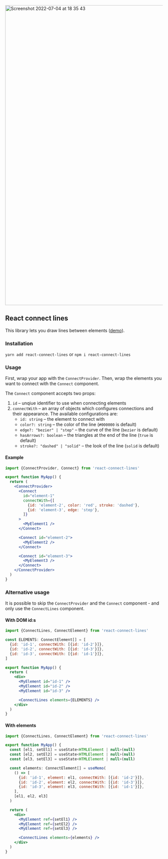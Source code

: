 <img width="955" alt="Screenshot 2022-07-04 at 18 35 43" src="https://user-images.githubusercontent.com/15094168/177193245-df61cce5-c07e-443b-bd10-aa746ac19322.png">

## React connect lines

This library lets you draw lines between elements ([demo](https://react-connect-lines.vercel.app)).

### Installation

`yarn add react-connect-lines` or `npm i react-connect-lines`

### Usage

First, wrap your app with the `ConnectProvider`. Then, wrap the elements you want to connect with the `Connect` component.

The `Connect` component accepts two props:

1. `id` – unqiue identifier to use when connecting elements
2. `connectWith` – an array of objects which configures connections and their appearance. The available configurations are:
   - `id: string` – the element to connect with
   - `color?: string` – the color of the line (`#000000` is default)
   - `edge?: "bezier" | "step"` – the curve of the line (`bezier` is default)
   - `hasArrows?: boolean` – the triangles at the end of the line (`true` is default)
   - `stroke?: "dashed" | "solid"` – the look of the line (`solid` is default)

#### Example

```jsx
import {ConnectProvider, Connect} from 'react-connect-lines'

export function MyApp() {
  return (
    <ConnectProvider>
      <Connect
        id="element-1"
        connectWith={[
          {id: 'element-2', color: 'red', stroke: 'dashed'},
          {id: 'element-3', edge: 'step'},
        ]}
      >
        <MyElement1 />
      </Connect>

      <Connect id="element-2">
        <MyElement2 />
      </Connect>

      <Connect id="element-3">
        <MyElement3 />
      </Connect>
    </ConnectProvider>
  )
}
```

### Alternative usage

It is possible to skip the `ConnectProvider` and the `Connect` component - and only use the `ConnectLines` component.

#### With DOM id:s

```jsx
import {ConnectLines, ConnectElement} from 'react-connect-lines'

const ELEMENTS: ConnectElement[] = [
  {id: 'id-1', connectWith: [{id: 'id-2'}]},
  {id: 'id-2', connectWith: [{id: 'id-3'}]},
  {id: 'id-3', connectWith: [{id: 'id-1'}]},
]

export function MyApp() {
  return (
    <div>
      <MyElement id="id-1" />
      <MyElement id="id-2" />
      <MyElement id="id-3" />

      <ConnectLines elements={ELEMENTS} />
    </div>
  )
}
```

#### With elements

```jsx
import {ConnectLines, ConnectElement} from 'react-connect-lines'

export function MyApp() {
  const [el1, setEl1] = useState<HTMLElement | null>(null)
  const [el2, setEl2] = useState<HTMLElement | null>(null)
  const [el3, setEl3] = useState<HTMLElement | null>(null)

  const elements: ConnectElement[] = useMemo(
    () => [
      {id: 'id-1', element: el1, connectWith: [{id: 'id-2'}]},
      {id: 'id-2', element: el2, connectWith: [{id: 'id-3'}]},
      {id: 'id-3', element: el3, connectWith: [{id: 'id-1'}]},
    ],
    [el1, el2, el3]
  )

  return (
    <div>
      <MyElement ref={setEl1} />
      <MyElement ref={setEl2} />
      <MyElement ref={setEl3} />

      <ConnectLines elements={elements} />
    </div>
  )
}
```

